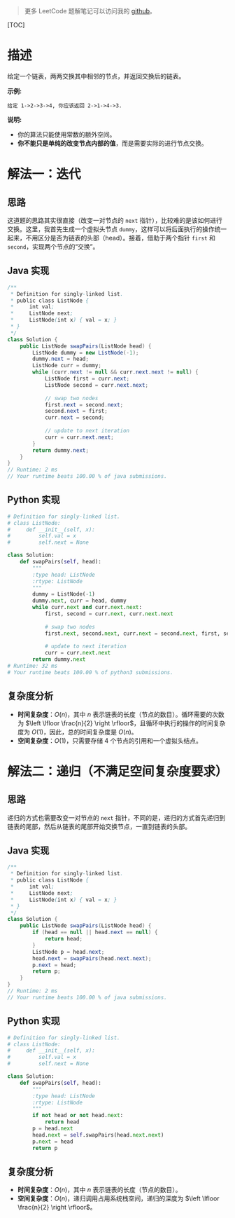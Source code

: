 > 更多 LeetCode 题解笔记可以访问我的 [github](https://github.com/Genpeng/play-with-leetcode)。

[TOC]

# 描述

给定一个链表，两两交换其中相邻的节点，并返回交换后的链表。

**示例:**

```
给定 1->2->3->4, 你应该返回 2->1->4->3.
```

**说明:**

- 你的算法只能使用常数的额外空间。
- **你不能只是单纯的改变节点内部的值**，而是需要实际的进行节点交换。

# 解法一：迭代

## 思路

这道题的思路其实很直接（改变一对节点的 `next` 指针），比较难的是该如何进行交换。这里，我首先生成一个虚拟头节点 `dummy`，这样可以将后面执行的操作统一起来，不用区分是否为链表的头部（head）。接着，借助于两个指针 `first` 和 `second`，实现两个节点的“交换”。

## Java 实现

```java
/**
 * Definition for singly-linked list.
 * public class ListNode {
 *     int val;
 *     ListNode next;
 *     ListNode(int x) { val = x; }
 * }
 */
class Solution {
    public ListNode swapPairs(ListNode head) {
        ListNode dummy = new ListNode(-1);
        dummy.next = head;
        ListNode curr = dummy;
        while (curr.next != null && curr.next.next != null) {
            ListNode first = curr.next;
            ListNode second = curr.next.next;
            
            // swap two nodes
            first.next = second.next;
            second.next = first;
            curr.next = second;
            
            // update to next iteration
            curr = curr.next.next;
        }
        return dummy.next;
    }
}
// Runtime: 2 ms
// Your runtime beats 100.00 % of java submissions.
```

## Python 实现

```python
# Definition for singly-linked list.
# class ListNode:
#     def __init__(self, x):
#         self.val = x
#         self.next = None

class Solution:
    def swapPairs(self, head):
        """
        :type head: ListNode
        :rtype: ListNode
        """
        dummy = ListNode(-1)
        dummy.next, curr = head, dummy
        while curr.next and curr.next.next:
            first, second = curr.next, curr.next.next
            
            # swap two nodes
            first.next, second.next, curr.next = second.next, first, second
            
            # update to next iteration
            curr = curr.next.next
        return dummy.next
# Runtime: 32 ms
# Your runtime beats 100.00 % of python3 submissions.
```

## 复杂度分析

- **时间复杂度**：$O(n)$，其中 $n$ 表示链表的长度（节点的数目）。循环需要的次数为 $\left \lfloor \frac{n}{2} \right \rfloor$，且循环中执行的操作的时间复杂度为 $O(1)$，因此，总的时间复杂度是 $O(n)$。
- **空间复杂度**：$O(1)$，只需要存储 4 个节点的引用和一个虚拟头结点。

# 解法二：递归（不满足空间复杂度要求）

## 思路

递归的方式也需要改变一对节点的 `next` 指针，不同的是，递归的方式首先递归到链表的尾部，然后从链表的尾部开始交换节点，一直到链表的头部。

## Java 实现

```java
/**
 * Definition for singly-linked list.
 * public class ListNode {
 *     int val;
 *     ListNode next;
 *     ListNode(int x) { val = x; }
 * }
 */
class Solution {
    public ListNode swapPairs(ListNode head) {
        if (head == null || head.next == null) {
            return head;
        }
        ListNode p = head.next;
        head.next = swapPairs(head.next.next);
        p.next = head;
        return p;
    }
}
// Runtime: 2 ms
// Your runtime beats 100.00 % of java submissions.
```

## Python 实现

```python
# Definition for singly-linked list.
# class ListNode:
#     def __init__(self, x):
#         self.val = x
#         self.next = None

class Solution:
    def swapPairs(self, head):
        """
        :type head: ListNode
        :rtype: ListNode
        """
        if not head or not head.next:
            return head
        p = head.next
        head.next = self.swapPairs(head.next.next)
        p.next = head
        return p
```

## 复杂度分析

- **时间复杂度**：$O(n)$，其中 $n$ 表示链表的长度（节点的数目）。
- **空间复杂度**：$O(n)$，递归调用占用系统栈空间，递归的深度为 $\left \lfloor \frac{n}{2} \right \rfloor$。